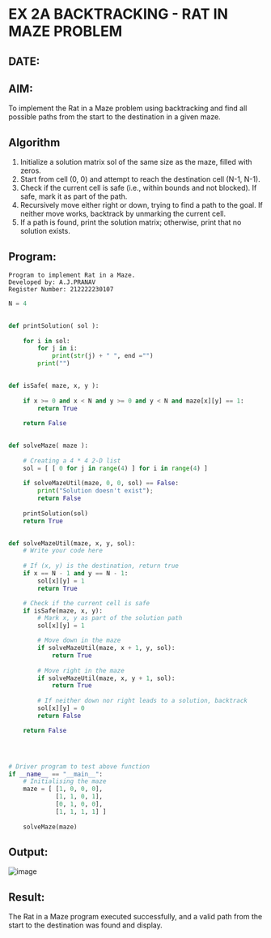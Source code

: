 # EX 2A BACKTRACKING - RAT IN MAZE PROBLEM
## DATE:
## AIM:
To implement the Rat in a Maze problem using backtracking and find all possible paths from the start to the destination in a given maze.


## Algorithm
1. Initialize a solution matrix sol of the same size as the maze, filled with zeros.
2. Start from cell (0, 0) and attempt to reach the destination cell (N-1, N-1).
3. Check if the current cell is safe (i.e., within bounds and not blocked). If safe, mark it as part of the path.
4. Recursively move either right or down, trying to find a path to the goal. If neither move works, backtrack by unmarking the current cell.
5. If a path is found, print the solution matrix; otherwise, print that no solution exists. 

## Program:
```
Program to implement Rat in a Maze.
Developed by: A.J.PRANAV
Register Number: 212222230107
```
```python
N = 4
 

def printSolution( sol ):
     
    for i in sol:
        for j in i:
            print(str(j) + " ", end ="")
        print("")
 

def isSafe( maze, x, y ):
     
    if x >= 0 and x < N and y >= 0 and y < N and maze[x][y] == 1:
        return True
     
    return False
 

def solveMaze( maze ):
     
    # Creating a 4 * 4 2-D list
    sol = [ [ 0 for j in range(4) ] for i in range(4) ]
     
    if solveMazeUtil(maze, 0, 0, sol) == False:
        print("Solution doesn't exist");
        return False
     
    printSolution(sol)
    return True
     

def solveMazeUtil(maze, x, y, sol):
    # Write your code here
    
    # If (x, y) is the destination, return true
    if x == N - 1 and y == N - 1:
        sol[x][y] = 1
        return True

    # Check if the current cell is safe
    if isSafe(maze, x, y):
        # Mark x, y as part of the solution path
        sol[x][y] = 1

        # Move down in the maze
        if solveMazeUtil(maze, x + 1, y, sol):
            return True
        
        # Move right in the maze
        if solveMazeUtil(maze, x, y + 1, sol):
            return True
        
        # If neither down nor right leads to a solution, backtrack
        sol[x][y] = 0
        return False

    return False




# Driver program to test above function
if __name__ == "__main__":
    # Initialising the maze
    maze = [ [1, 0, 0, 0],
             [1, 1, 0, 1],
             [0, 1, 0, 0],
             [1, 1, 1, 1] ]
              
    solveMaze(maze)

```

## Output:

![image](https://github.com/user-attachments/assets/e510d49d-fc6b-4117-95bc-29d98d1dc422)


## Result:
The Rat in a Maze program executed successfully, and a valid path from the start to the destination was found and display.
